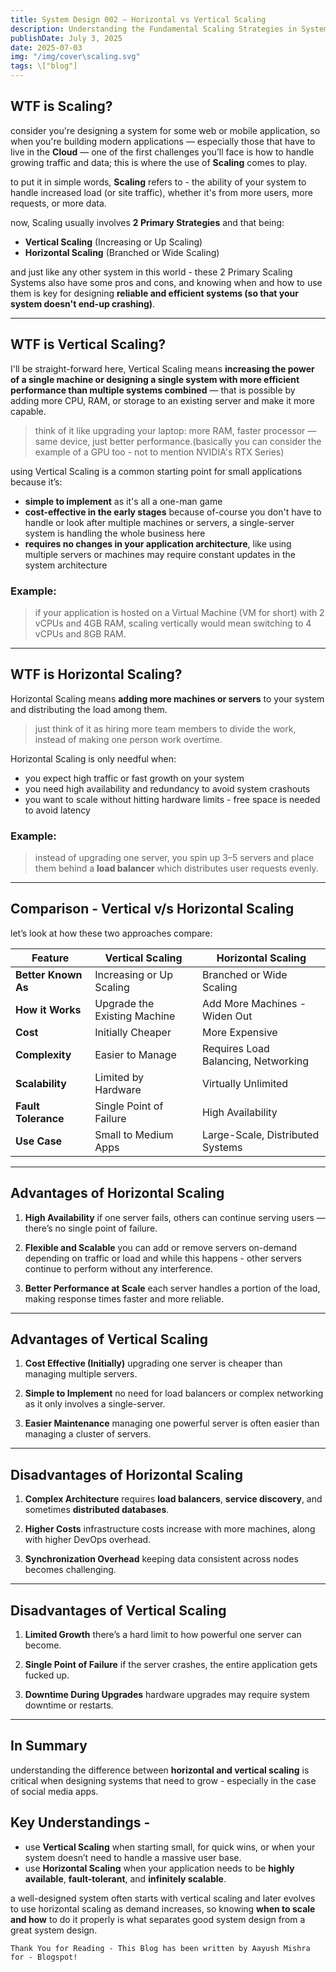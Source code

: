 ```yaml
---
title: System Design 002 – Horizontal vs Vertical Scaling
description: Understanding the Fundamental Scaling Strategies in System Design
publishDate: July 3, 2025
date: 2025-07-03
img: "/img/cover\scaling.svg"
tags: \["blog"]
---
```


## WTF is Scaling?

consider you're designing a system for some web or mobile application, so when you're building modern applications — especially those that have to live in the **Cloud** — one of the first challenges you’ll face is how to handle growing traffic and data; this is where the use of **Scaling** comes to play.

to put it in simple words, **Scaling** refers to - the ability of your system to handle increased load (or site traffic), whether it's from more users, more requests, or more data.

now, Scaling usually involves **2 Primary Strategies** and that being:

* **Vertical Scaling** (Increasing or Up Scaling)
* **Horizontal Scaling** (Branched or Wide Scaling)

and just like any other system in this world - these 2 Primary Scaling Systems also have some pros and cons, and knowing when and how to use them is key for designing **reliable and efficient systems (so that your system doesn't end-up crashing)**.

---

## WTF is Vertical Scaling?

I'll be straight-forward here, Vertical Scaling means **increasing the power of a single machine or designing a single system with more efficient performance than multiple systems combined** — that is possible by adding more CPU, RAM, or storage to an existing server and make it more capable.

> think of it like upgrading your laptop: more RAM, faster processor — same device, just better performance.(basically you can consider the example of a GPU too - not to mention NVIDIA's RTX Series)

using Vertical Scaling is a common starting point for small applications because it’s:

* **simple to implement** as it's all a one-man game
* **cost-effective in the early stages** because of-course you don't have to handle or look after multiple machines or servers, a single-server system is handling the whole business here
* **requires no changes in your application architecture**, like using multiple servers or machines may require constant updates in the system architecture

### Example:

> if your application is hosted on a Virtual Machine (VM for short) with 2 vCPUs and 4GB RAM, scaling vertically would mean switching to 4 vCPUs and 8GB RAM.

---

## WTF is Horizontal Scaling?

Horizontal Scaling means **adding more machines or servers** to your system and distributing the load among them.

> just think of it as hiring more team members to divide the work, instead of making one person work overtime.

Horizontal Scaling is only needful when:

* you expect high traffic or fast growth on your system
* you need high availability and redundancy to avoid system crashouts
* you want to scale without hitting hardware limits - free space is needed to avoid latency

### Example:

> instead of upgrading one server, you spin up 3–5 servers and place them behind a **load balancer** which distributes user requests evenly.

---

## Comparison - Vertical v/s Horizontal Scaling

let’s look at how these two approaches compare:

| Feature             | Vertical Scaling         | Horizontal Scaling                  |
| ------------------- | ------------------------ | ----------------------------------- |
| **Better Known As** | Increasing or Up Scaling | Branched or Wide Scaling            |
| **How it Works**    | Upgrade the Existing Machine | Add More Machines - Widen Out   |
| **Cost**            | Initially Cheaper        | More Expensive                      |
| **Complexity**      | Easier to Manage         | Requires Load Balancing, Networking |
| **Scalability**     | Limited by Hardware      | Virtually Unlimited                 |
| **Fault Tolerance** | Single Point of Failure  | High Availability                   |
| **Use Case**        | Small to Medium Apps     | Large-Scale, Distributed Systems    |

---

## Advantages of Horizontal Scaling

1. **High Availability**
   if one server fails, others can continue serving users — there’s no single point of failure.

2. **Flexible and Scalable**
   you can add or remove servers on-demand depending on traffic or load and while this happens - other servers continue to perform without any interference.

3. **Better Performance at Scale**
   each server handles a portion of the load, making response times faster and more reliable.

---

## Advantages of Vertical Scaling

1. **Cost Effective (Initially)**
   upgrading one server is cheaper than managing multiple servers.

2. **Simple to Implement**
   no need for load balancers or complex networking as it only involves a single-server.

3. **Easier Maintenance**
   managing one powerful server is often easier than managing a cluster of servers.

---

## Disadvantages of Horizontal Scaling

1. **Complex Architecture**
   requires **load balancers**, **service discovery**, and sometimes **distributed databases**.

2. **Higher Costs**
   infrastructure costs increase with more machines, along with higher DevOps overhead.

3. **Synchronization Overhead**
   keeping data consistent across nodes becomes challenging.

---

## Disadvantages of Vertical Scaling

1. **Limited Growth**
   there’s a hard limit to how powerful one server can become.

2. **Single Point of Failure**
   if the server crashes, the entire application gets fucked up.

3. **Downtime During Upgrades**
   hardware upgrades may require system downtime or restarts.

---

## In Summary

understanding the difference between **horizontal and vertical scaling** is critical when designing systems that need to grow - especially in the case of social media apps.

## Key Understandings - 
* use **Vertical Scaling** when starting small, for quick wins, or when your system doesn’t need to handle a massive user base.
* use **Horizontal Scaling** when your application needs to be **highly available**, **fault-tolerant**, and **infinitely scalable**.

a well-designed system often starts with vertical scaling and later evolves to use horizontal scaling as demand increases, so knowing **when to scale and how** to do it properly is what separates good system design from a great system design.

```
Thank You for Reading - This Blog has been written by Aayush Mishra for - Blogspot!
```


